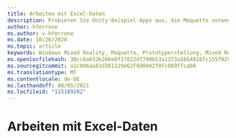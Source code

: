 ```yaml
---
title: Arbeiten mit Excel-Daten
description: Probieren Sie Unity-Beispiel-Apps aus, die Maquette verwenden.
author: hferrone
ms.author: v-hferrone
ms.date: 10/26/2020
ms.topic: article
keywords: Windows Mixed Reality, Maquette, Prototyperstellung, Mixed Reality, Virtual Reality, VR, MR, Feedback, Feedback-Hub, Fehler
ms.openlocfilehash: 30cc8a033b266e8f17822df799b53a1373a1b540187c155f829c399328f6588a
ms.sourcegitcommit: a1c086aa83d381129e62f9d8942f0fc889ffcab0
ms.translationtype: MT
ms.contentlocale: de-DE
ms.lasthandoff: 08/05/2021
ms.locfileid: "115189202"
---
```

# <a name="working-with-excel-data"></a>Arbeiten mit Excel-Daten

<!-- TODO(Harrison/Stefan): Need cool header image from tutorial -->

<!-- TODO(Stefan): Create tutorial content and screenshots -->
